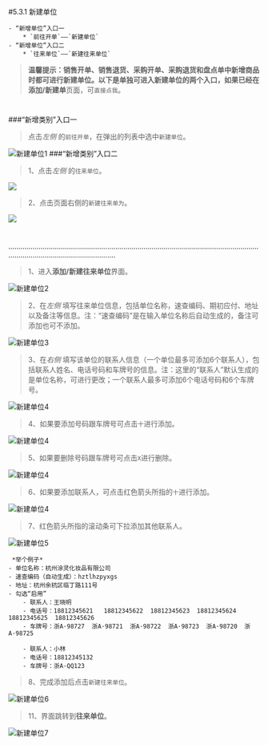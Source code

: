 #5.3.1 新建单位

	- “新增单位”入口一
		* `前往开单`——`新建单位`
	- “新增单位”入口二
		* `往来单位`——`新建往来单位`
>**温馨提示：销售开单、销售退货、采购开单、采购退货和盘点单中新增商品时都可进行新建单位。**以下是单独可进入新建单位的两个入口，如果已经在**添加/新建单**页面，可`直接点我`。
# 

###“新增类别”入口一
>点击*左侧* 的`前往开单`，在弹出的列表中选中`新建单位`。

![新建单位1](./images/newunit1.jpg)
###“新增类别”入口二

>1、点击*左侧* 的`往来单位`。

![](./images/newunit.png)

>2、点击页面右侧的`新建往来单为`。

![](./images/newunit1.png)

# 
.................................................................................................................................................................................


>1、进入**添加/新建往来单位**界面。

![新建单位2](./images/newunit2.jpg)

>2、在*左侧* 填写往来单位信息，包括单位名称，速查编码、期初应付、地址以及备注等信息。注：“速查编码”是在输入单位名称后自动生成的，备注可添加也可不添加。

![新建单位3](./images/newunit3.png)

>3、在*右侧* 填写该单位的联系人信息（一个单位最多可添加6个联系人），包括联系人姓名、电话号码和车牌号的信息。注：这里的“联系人”默认生成的是单位名称，可进行更改；一个联系人最多可添加6个电话号码和6个车牌号。

![新建单位4](./images/newunit4.png)

>4、如果要添加号码跟车牌号可点击`十`进行添加。

![新建单位4](./images/newunit8.png)

>5、如果要删除号码跟车牌号可点击`X`进行删除。

![新建单位4](./images/newunit9.png)

>6、如果要添加联系人，可点击红色箭头所指的`十`进行添加。

![新建单位4](./images/newunit10.png)

>7、红色箭头所指的滚动条可下拉添加其他联系人。


![新建单位5](./images/newunit11.png)


	 *举个例子*
	- 单位名称：杭州涂灵化妆品有限公司
	- 速查编码（自动生成）：hztlhzpyxgs
	- 地址：杭州余杭区临丁路111号
	- 勾选“启用”
		- 联系人：王晓明
		- 电话号：18812345621   18812345622  18812345623  18812345624  18812345625  18812345626
		- 车牌号：浙A·98727  浙A·98721  浙A·98722  浙A·98723  浙A·98720  浙A·98725

		- 联系人：小林
		- 电话号：18812345132
		- 车牌号：浙A·QQ123

>8、完成添加后点击`新建往来单位`。

![新建单位6](./images/newunit6.jpg)



>11、界面跳转到**往来单位**。

![新建单位7](./images/newunit7.jpg)
